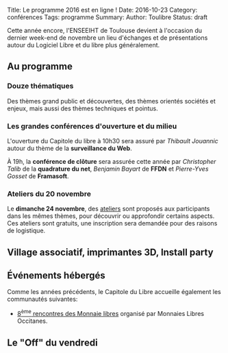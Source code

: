 Title: Le programme 2016 est en ligne !
Date: 2016-10-23
Category: conférences
Tags: programme
Summary:
Author: Toulibre
Status: draft


Cette année encore, l'ENSEEIHT de Toulouse devient à l'occasion du
dernier week-end de novembre un lieu d'échanges et de présentations
autour du Logiciel Libre et du libre plus généralement.

## Au programme

### Douze thématiques

Des thèmes grand public et découvertes, des thèmes orientés sociétés et enjeux, mais aussi des thèmes techniques et pointus.

### Les grandes conférences d'ouverture et du milieu

L'ouverture du Capitole du libre à 10h30 sera assuré par *Thibault Jouannic*
autour du thème de la **surveillance du Web**.

À 19h, la **conférence de clôture** sera assurée cette année par
*Christopher Talib* de la **quadrature du net**, *Benjamin Bayart* de
**FFDN** et *Pierre-Yves Gosset* de **Framasoft**.

### Ateliers du 20 novembre

Le **dimanche 24 novembre**, des [ateliers](/programme/ateliers.html)
sont proposés aux participants dans les mêmes thèmes, pour découvrir ou
approfondir certains aspects. Ces ateliers sont gratuits, une
inscription sera demandée pour des raisons de logistique.

## Village associatif, imprimantes 3D, Install party



## Événements hébergés

Comme les années précédents, le Capitole du Libre accueille également
les communautés suivantes:

- [8<sup>ème</sup> rencontres des Monnaie libres]() organisé par Monnaies Libres Occitanes.

## Le "Off" du vendredi
